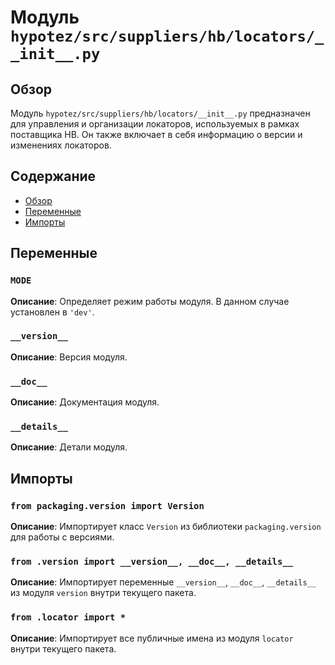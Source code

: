 # Модуль `hypotez/src/suppliers/hb/locators/__init__.py`

## Обзор

Модуль `hypotez/src/suppliers/hb/locators/__init__.py` предназначен для управления и организации локаторов, используемых в рамках поставщика HB. Он также включает в себя информацию о версии и изменениях локаторов.

## Содержание

- [Обзор](#обзор)
- [Переменные](#переменные)
- [Импорты](#импорты)

## Переменные

### `MODE`

**Описание**: Определяет режим работы модуля. В данном случае установлен в `'dev'`.

### `__version__`

**Описание**: Версия модуля.

### `__doc__`

**Описание**: Документация модуля.

### `__details__`

**Описание**: Детали модуля.

## Импорты

### `from packaging.version import Version`

**Описание**: Импортирует класс `Version` из библиотеки `packaging.version` для работы с версиями.

### `from .version import __version__, __doc__, __details__`

**Описание**: Импортирует переменные `__version__`, `__doc__`, `__details__` из модуля `version` внутри текущего пакета.

### `from .locator import *`

**Описание**: Импортирует все публичные имена из модуля `locator` внутри текущего пакета.